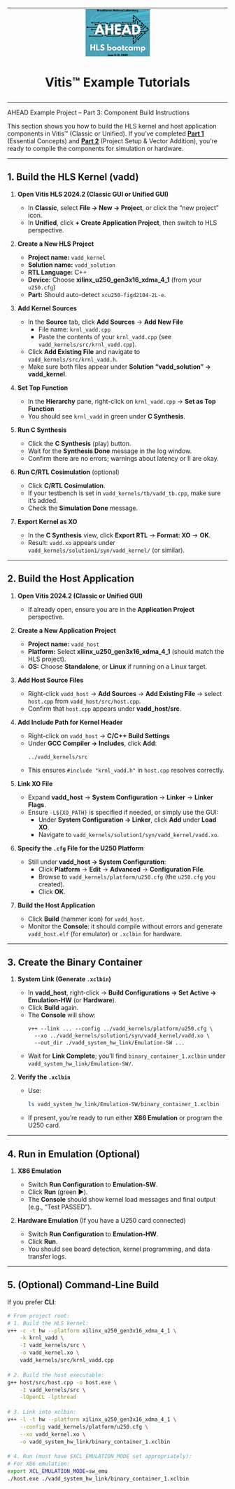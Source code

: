 <table class="sphinxhide" width="100%">
 <tr>
   <td align="center">
     <img src="./images/copy.png" width="30%"/><h1>Vitis™ Example Tutorials</h1>
   </td>
 </tr>
 <tr>
   <td>
   </td>
 </tr>
</table

# AHEAD Example Project – Part 3: Component Build Instructions

This section shows you how to build the HLS kernel and host application components in Vitis™ (Classic or Unified). If you’ve completed [**Part 1**](./part1.md) (Essential Concepts) and [**Part 2**](./part2.md) (Project Setup & Vector Addition), you’re ready to compile the components for simulation or hardware.

---

## 1. Build the HLS Kernel (vadd)

1. **Open Vitis HLS 2024.2 (Classic GUI or Unified GUI)**  
   - In **Classic**, select **File → New → Project**, or click the “new project” icon.  
   - In **Unified**, click **+ Create Application Project**, then switch to HLS perspective.

2. **Create a New HLS Project**  
   - **Project name:** `vadd_kernel`  
   - **Solution name:** `vadd_solution`  
   - **RTL Language:** C++  
   - **Device:** Choose **xilinx_u250_gen3x16_xdma_4_1** (from your `u250.cfg`)  
   - **Part:** Should auto-detect `xcu250-figd2104-2L-e`.

3. **Add Kernel Sources**  
   - In the **Source** tab, click **Add Sources** → **Add New File**  
     - File name: `krnl_vadd.cpp`  
     - Paste the contents of your `krnl_vadd.cpp` (see `vadd_kernels/src/krnl_vadd.cpp`).  
   - Click **Add Existing File** and navigate to `vadd_kernels/src/krnl_vadd.h`.  
   - Make sure both files appear under **Solution “vadd_solution” → vadd_kernel**.

4. **Set Top Function**  
   - In the **Hierarchy** pane, right-click on `krnl_vadd.cpp` → **Set as Top Function**  
   - You should see `krnl_vadd` in green under **C Synthesis**.

5. **Run C Synthesis**  
   - Click the **C Synthesis** (play) button.  
   - Wait for the **Synthesis Done** message in the log window.  
   - Confirm there are no errors; warnings about latency or II are okay.

6. **Run C/RTL Cosimulation** (optional)  
   - Click **C/RTL Cosimulation**.  
   - If your testbench is set in `vadd_kernels/tb/vadd_tb.cpp`, make sure it’s added.  
   - Check the **Simulation Done** message.  

7. **Export Kernel as XO**  
   - In the **C Synthesis** view, click **Export RTL** → **Format: XO** → **OK**.  
   - Result: `vadd.xo` appears under `vadd_kernels/solution1/syn/vadd_kernel/` (or similar).

---

## 2. Build the Host Application

1. **Open Vitis 2024.2 (Classic or Unified GUI)**  
   - If already open, ensure you are in the **Application Project** perspective.

2. **Create a New Application Project**  
   - **Project name:** `vadd_host`  
   - **Platform:** Select **xilinx_u250_gen3x16_xdma_4_1** (should match the HLS project).  
   - **OS:** Choose **Standalone**, or **Linux** if running on a Linux target.  

3. **Add Host Source Files**  
   - Right-click `vadd_host` → **Add Sources** → **Add Existing File** → select `host.cpp` from `vadd_host/src/host.cpp`.  
   - Confirm that `host.cpp` appears under **vadd_host/src**.

4. **Add Include Path for Kernel Header**  
   - Right-click on `vadd_host` → **C/C++ Build Settings**  
   - Under **GCC Compiler → Includes**, click **Add**:  
     ```
     ../vadd_kernels/src
     ```  
   - This ensures `#include "krnl_vadd.h"` in `host.cpp` resolves correctly.

5. **Link XO File**  
   - Expand **vadd_host** → **System Configuration** → **Linker** → **Linker Flags**.  
   - Ensure `-L${XO_PATH}` is specified if needed, or simply use the GUI:  
     - Under **System Configuration → Linker**, click **Add** under **Load XO**.  
     - Navigate to `vadd_kernels/solution1/syn/vadd_kernel/vadd.xo`.  

6. **Specify the `.cfg` File for the U250 Platform**  
   - Still under **vadd_host → System Configuration**:  
     - Click **Platform** → **Edit** → **Advanced** → **Configuration File**.  
     - Browse to `vadd_kernels/platform/u250.cfg` (the `u250.cfg` you created).  
     - Click **OK**.

7. **Build the Host Application**  
   - Click **Build** (hammer icon) for `vadd_host`.  
   - Monitor the **Console**: it should compile without errors and generate `vadd_host.elf` (for emulator) or `.xclbin` for hardware.

---

## 3. Create the Binary Container

1. **System Link (Generate `.xclbin`)**  
   - In **vadd_host**, right-click → **Build Configurations → Set Active → Emulation-HW** (or **Hardware**).  
   - Click **Build** again.  
   - The **Console** will show:
     ```
     v++ --link ... --config ../vadd_kernels/platform/u250.cfg \
       --xo ../vadd_kernels/solution1/syn/vadd_kernel/vadd.xo \
       --out_dir ./vadd_system_hw_link/Emulation-SW ...
     ```
   - Wait for **Link Complete**; you’ll find `binary_container_1.xclbin` under `vadd_system_hw_link/Emulation-SW/`.

2. **Verify the `.xclbin`**  
   - Use:
     ```bash
     ls vadd_system_hw_link/Emulation-SW/binary_container_1.xclbin
     ```
   - If present, you’re ready to run either **X86 Emulation** or program the U250 card.

---

## 4. Run in Emulation (Optional)

1. **X86 Emulation**  
   - Switch **Run Configuration** to **Emulation-SW**.  
   - Click **Run** (green ▶️).  
   - The **Console** should show kernel load messages and final output (e.g., “Test PASSED”).

2. **Hardware Emulation** (If you have a U250 card connected)  
   - Switch **Run Configuration** to **Emulation-HW**.  
   - Click **Run**.  
   - You should see board detection, kernel programming, and data transfer logs.

---

## 5. (Optional) Command-Line Build

If you prefer **CLI**:

```bash
# From project root:
# 1. Build the HLS kernel:
v++ -c -t hw --platform xilinx_u250_gen3x16_xdma_4_1 \
    -k krnl_vadd \
    -I vadd_kernels/src \
    -o vadd_kernel.xo \
    vadd_kernels/src/krnl_vadd.cpp

# 2. Build the host executable:
g++ host/src/host.cpp -o host.exe \
    -I vadd_kernels/src \
    -lOpenCL -lpthread

# 3. Link into xclbin:
v++ -l -t hw --platform xilinx_u250_gen3x16_xdma_4_1 \
    --config vadd_kernels/platform/u250.cfg \
    --xo vadd_kernel.xo \
    -o vadd_system_hw_link/binary_container_1.xclbin

# 4. Run (must have $XCL_EMULATION_MODE set appropriately):
# For X86 emulation:
export XCL_EMULATION_MODE=sw_emu
./host.exe ./vadd_system_hw_link/binary_container_1.xclbin
